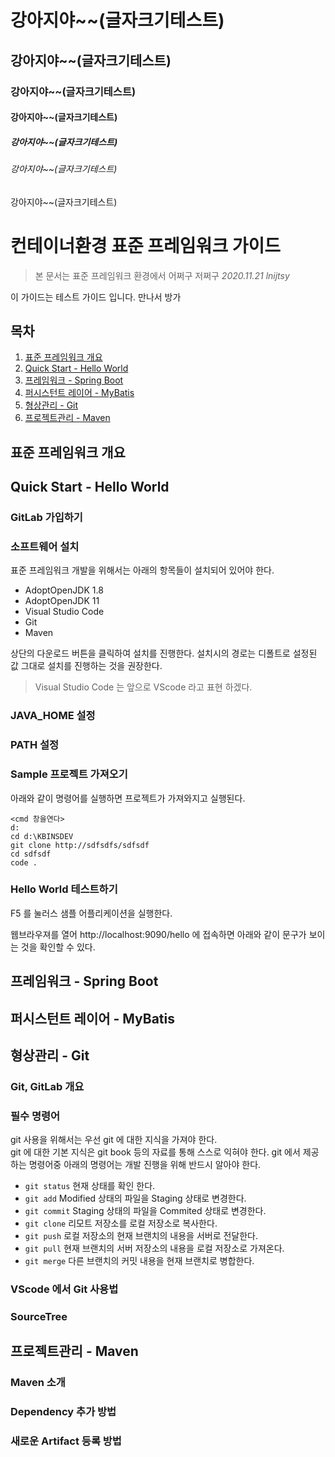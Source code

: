 # 강아지야~~(글자크기테스트)
## 강아지야~~(글자크기테스트)
### 강아지야~~(글자크기테스트)
#### 강아지야~~(글자크기테스트)
##### 강아지야~~(글자크기테스트)
###### 강아지야~~(글자크기테스트)
강아지야~~(글자크기테스트)


# 컨테이너환경 표준 프레임워크 가이드
> 본 문서는 표준 프레임워크 환경에서 어쩌구 저쩌구
> _2020.11.21 lnijtsy_

이 가이드는 테스트 가이드 입니다.
만나서 방가

## 목차
1. [표준 프레임워크 개요](https://github.com/ytsyts77/test-project/blob/main/README.md#%ED%91%9C%EC%A4%80-%ED%94%84%EB%A0%88%EC%9E%84%EC%9B%8C%ED%81%AC-%EA%B0%9C%EC%9A%94)
1. [Quick Start - Hello World](https://github.com/ytsyts77/test-project/blob/main/README.md#quick-start---hello-world)
1. [프레임워크 - Spring Boot](https://github.com/ytsyts77/test-project/blob/main/README.md#%ED%94%84%EB%A0%88%EC%9E%84%EC%9B%8C%ED%81%AC---spring-boot)
1. [퍼시스턴트 레이어 - MyBatis](https://github.com/ytsyts77/test-project/blob/main/README.md#%ED%8D%BC%EC%8B%9C%EC%8A%A4%ED%84%B4%ED%8A%B8-%EB%A0%88%EC%9D%B4%EC%96%B4---mybatis)
1. [형상관리 - Git](https://github.com/ytsyts77/test-project/blob/main/README.md#%ED%98%95%EC%83%81%EA%B4%80%EB%A6%AC---git)
1. [프로젝트관리 - Maven](https://github.com/ytsyts77/test-project/blob/main/README.md#%ED%94%84%EB%A1%9C%EC%A0%9D%ED%8A%B8%EA%B4%80%EB%A6%AC---maven)



## 표준 프레임워크 개요

## Quick Start - Hello World

### GitLab 가입하기

### 소프트웨어 설치

표준 프레임워크 개발을 위해서는 아래의 항목들이 설치되어 있어야 한다.
* AdoptOpenJDK 1.8
* AdoptOpenJDK 11
* Visual Studio Code
* Git
* Maven

상단의 다운로드 버튼을 클릭하여 설치를 진행한다.
설치시의 경로는 디폴트로 설정된 값 그대로 설치를 진행하는 것을 권장한다.

> Visual Studio Code 는 앞으로 VScode 라고 표현 하겠다.

### JAVA_HOME 설정

### PATH 설정

### Sample 프로젝트 가져오기
아래와 같이 명령어를 실행하면 프로젝트가 가져와지고 실행된다.
```dos
<cmd 창을연다>
d:
cd d:\KBINSDEV
git clone http://sdfsdfs/sdfsdf
cd sdfsdf
code .
```


### Hello World 테스트하기
F5 를 눌러스 샘플 어플리케이션을 실행한다.

웹브라우져를 열어 http://localhost:9090/hello 에 접속하면 아래와 같이 문구가 보이는 것을 확인할 수 있다.




## 프레임워크 - Spring Boot

## 퍼시스턴트 레이어 - MyBatis

## 형상관리 - Git
### Git, GitLab 개요
### 필수 명령어
git 사용을 위해서는 우선 git 에 대한 지식을 가져야 한다.  
git 에 대한 기본 지식은 git book 등의 자료를 통해 스스로 익혀야 한다.
git 에서 제공하는 명령어중 아래의 명령어는 개발 진행을 위해 반드시 알아야 한다.  

* `git status` 현재 상태를 확인 한다.
* `git add` Modified 상태의 파일을 Staging 상태로 변경한다.
* `git commit` Staging 상태의 파일을 Commited 상태로 변경한다.
* `git clone` 리모트 저장소를 로컬 저장소로 복사한다.
* `git push` 로컬 저장소의 현재 브랜치의 내용을 서버로 전달한다.
* `git pull` 현재 브랜치의 서버 저장소의 내용을 로컬 저장소로 가져온다.
* `git merge` 다른 브랜치의 커밋 내용을 현재 브랜치로 병합한다.

### VScode 에서 Git 사용법
### SourceTree

## 프로젝트관리 - Maven
### Maven 소개
### Dependency 추가 방법
### 새로운 Artifact 등록 방법
